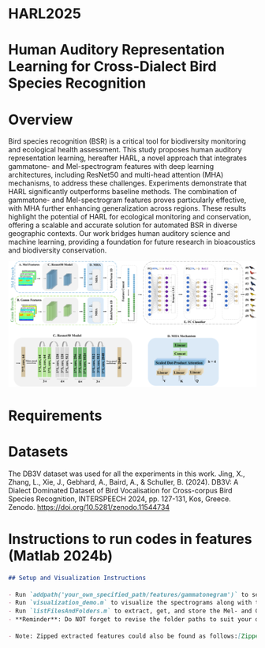# HARL2025
# Human Auditory Representation Learning for Cross-Dialect Bird Species Recognition
# Overview
Bird species recognition (BSR) is a critical tool for biodiversity monitoring and ecological health assessment. This study proposes human auditory representation learning, hereafter HARL, a novel approach that integrates gammatone- and Mel-spectrogram features with deep learning architectures, including ResNet50 and multi-head attention (MHA) mechanisms, to address these challenges. Experiments demonstrate that HARL significantly outperforms baseline methods. The combination of gammatone- and Mel-spectrogram features proves particularly effective, with MHA further enhancing generalization across regions. These results highlight the potential of HARL for ecological monitoring and conservation, offering a scalable and accurate solution for automated BSR in diverse geographic contexts. Our work bridges human auditory science and machine learning, providing a foundation for future research in bioacoustics and biodiversity conservation.

![HARL Blockdiagram](https://github.com/xingfengli/HARL2025/blob/main/models/blockdiagram.png)

# Requirements

# Datasets
The DB3V dataset was used for all the experiments in this work. 
Jing, X., Zhang, L., Xie, J., Gebhard, A., Baird, A., & Schuller, B. (2024). DB3V: A Dialect Dominated Dataset of Bird Vocalisation for Cross-corpus Bird Species Recognition, INTERSPEECH 2024, pp. 127-131, Kos, Greece. 
Zenodo. https://doi.org/10.5281/zenodo.11544734

# Instructions to run codes in features (Matlab 2024b)
```markdown
## Setup and Visualization Instructions

- Run `addpath('your_own_specified_path/features/gammatonegram')` to set up required files.  
- Run `visualization_demo.m` to visualize the spectrograms along with their delta variants.  
- Run `listFilesAndFolders.m` to extract, get, and store the Mel- and Gamma-Spectrograms.  
- **Reminder**: Do NOT forget to revise the folder paths to suit your devices.

- Note: Zipped extracted features could also be found as follows:[Zipped Features in mat](https://1drv.ms/f/c/f1ce98298ad945ca/EspF2YopmM4ggPHrcAUAAAAB7gAUF3LLA8F9aL1zETtmFQ?e=r1FLv7) 
